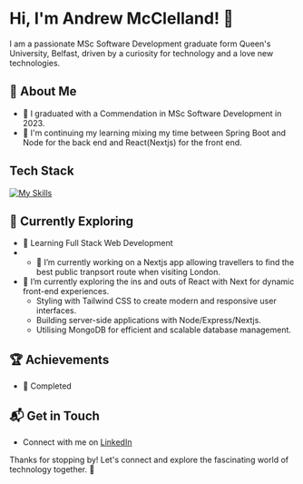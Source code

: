 # Hi, I'm Andrew McClelland! 👋

I am a passionate MSc Software Development graduate form Queen's University, Belfast, driven by a curiosity for technology and a love new technologies.

## 🚀 About Me

- 🔭 I graduated with a Commendation in MSc Software Development in 2023.
- 📝 I'm continuing my learning mixing my time between Spring Boot and Node for the back end and React(Nextjs) for the front end.

## Tech Stack
[![My Skills](https://skillicons.dev/icons?i=git,java,mongodb,nodejs,express,nextjs,react,js,html,css)](https://skillicons.dev)

## 🌱 Currently Exploring

- 🚀 Learning Full Stack Web Development
- - 🔭 I’m currently working on a Nextjs app allowing travellers to find the best public tranpsort route when visiting London.
- 🌱 I’m currently exploring the ins and outs of React with Next for dynamic front-end experiences.
  - Styling with Tailwind CSS to create modern and responsive user interfaces.
  - Building server-side applications with Node/Express/Nextjs.
  - Utilising MongoDB for efficient and scalable database management.

 ## 🏆 Achievements

- 🌟 Completed 


## 📬 Get in Touch

- Connect with me on [LinkedIn](https://www.linkedin.com/in/aejmcclelland)

Thanks for stopping by! Let's connect and explore the fascinating world of technology together. 🚀



<!--

- 📫 How to reach me: ...
- 😄 Pronouns: ...
- ⚡ Fun fact: ...
-->
